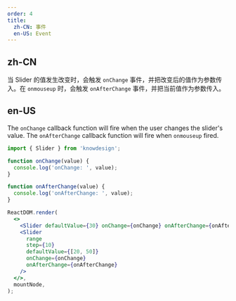 ```yaml
---
order: 4
title:
  zh-CN: 事件
  en-US: Event
---
```


## zh-CN

当 Slider 的值发生改变时，会触发 `onChange` 事件，并把改变后的值作为参数传入。在 `onmouseup` 时，会触发 `onAfterChange` 事件，并把当前值作为参数传入。

## en-US

The `onChange` callback function will fire when the user changes the slider's value. The `onAfterChange` callback function will fire when `onmouseup` fired.

```jsx
import { Slider } from 'knowdesign';

function onChange(value) {
  console.log('onChange: ', value);
}

function onAfterChange(value) {
  console.log('onAfterChange: ', value);
}

ReactDOM.render(
  <>
    <Slider defaultValue={30} onChange={onChange} onAfterChange={onAfterChange} />
    <Slider
      range
      step={10}
      defaultValue={[20, 50]}
      onChange={onChange}
      onAfterChange={onAfterChange}
    />
  </>,
  mountNode,
);
```
